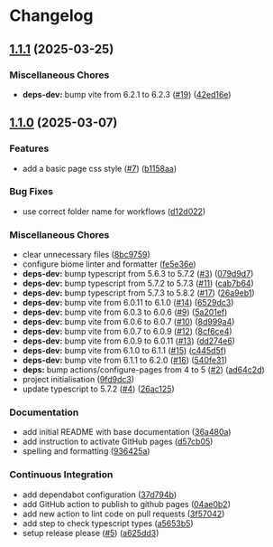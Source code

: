 # Changelog

## [1.1.1](https://github.com/jobtrek/web-todo-template/compare/v1.1.0...v1.1.1) (2025-03-25)


### Miscellaneous Chores

* **deps-dev:** bump vite from 6.2.1 to 6.2.3 ([#19](https://github.com/jobtrek/web-todo-template/issues/19)) ([42ed16e](https://github.com/jobtrek/web-todo-template/commit/42ed16eb560c9339b7904896be43205db3648628))

## [1.1.0](https://github.com/jobtrek/web-todo-template/compare/v1.0.0...v1.1.0) (2025-03-07)


### Features

* add a basic page css style ([#7](https://github.com/jobtrek/web-todo-template/issues/7)) ([b1158aa](https://github.com/jobtrek/web-todo-template/commit/b1158aadf95aada3ba81bbbca0e6ae5a6256208d))


### Bug Fixes

* use correct folder name for workflows ([d12d022](https://github.com/jobtrek/web-todo-template/commit/d12d02291e14d96ae76b5c4689c946c9936c8365))


### Miscellaneous Chores

* clear unnecessary files ([8bc9759](https://github.com/jobtrek/web-todo-template/commit/8bc9759bbff78303c74060ce463bc96ca8731916))
* configure biome linter and formatter ([fe5e36e](https://github.com/jobtrek/web-todo-template/commit/fe5e36e2e9ac4e535741102dcc6c8cdc0b025585))
* **deps-dev:** bump typescript from 5.6.3 to 5.7.2 ([#3](https://github.com/jobtrek/web-todo-template/issues/3)) ([079d9d7](https://github.com/jobtrek/web-todo-template/commit/079d9d70f0ecc114dfde036e7a4b166dfe1f03de))
* **deps-dev:** bump typescript from 5.7.2 to 5.7.3 ([#11](https://github.com/jobtrek/web-todo-template/issues/11)) ([cab7b64](https://github.com/jobtrek/web-todo-template/commit/cab7b643d1782373ef244773f71211320a0dbd5e))
* **deps-dev:** bump typescript from 5.7.3 to 5.8.2 ([#17](https://github.com/jobtrek/web-todo-template/issues/17)) ([26a9eb1](https://github.com/jobtrek/web-todo-template/commit/26a9eb16ec4aa54bd85ef6b30666e254f7edc397))
* **deps-dev:** bump vite from 6.0.11 to 6.1.0 ([#14](https://github.com/jobtrek/web-todo-template/issues/14)) ([6529dc3](https://github.com/jobtrek/web-todo-template/commit/6529dc34e324f579a97d255abf15bc38c18f9ccf))
* **deps-dev:** bump vite from 6.0.3 to 6.0.6 ([#9](https://github.com/jobtrek/web-todo-template/issues/9)) ([5a201ef](https://github.com/jobtrek/web-todo-template/commit/5a201efbf78f8ad3419ee150dd58b639dab5fdbc))
* **deps-dev:** bump vite from 6.0.6 to 6.0.7 ([#10](https://github.com/jobtrek/web-todo-template/issues/10)) ([8d999a4](https://github.com/jobtrek/web-todo-template/commit/8d999a4a01ca959445fade8f657fee5cee89fd81))
* **deps-dev:** bump vite from 6.0.7 to 6.0.9 ([#12](https://github.com/jobtrek/web-todo-template/issues/12)) ([8cf6ce4](https://github.com/jobtrek/web-todo-template/commit/8cf6ce4df315e4c6e73c8ccb2542f68ce1269662))
* **deps-dev:** bump vite from 6.0.9 to 6.0.11 ([#13](https://github.com/jobtrek/web-todo-template/issues/13)) ([dd274e6](https://github.com/jobtrek/web-todo-template/commit/dd274e60ad5d68b895d5f41b8b911d3b6e0a5853))
* **deps-dev:** bump vite from 6.1.0 to 6.1.1 ([#15](https://github.com/jobtrek/web-todo-template/issues/15)) ([c445d5f](https://github.com/jobtrek/web-todo-template/commit/c445d5f929057e1319aac29805523f9558d6a019))
* **deps-dev:** bump vite from 6.1.1 to 6.2.0 ([#16](https://github.com/jobtrek/web-todo-template/issues/16)) ([540fe31](https://github.com/jobtrek/web-todo-template/commit/540fe316bc395a5fb0b322c2f6127c98f00503a3))
* **deps:** bump actions/configure-pages from 4 to 5 ([#2](https://github.com/jobtrek/web-todo-template/issues/2)) ([ad64c2d](https://github.com/jobtrek/web-todo-template/commit/ad64c2d39d39e43bce36346e6101563425d6c6e5))
* project initialisation ([9fd9dc3](https://github.com/jobtrek/web-todo-template/commit/9fd9dc3c23b6a84ebe386a3ae0cad8c67767a131))
* update typescript to 5.7.2 ([#4](https://github.com/jobtrek/web-todo-template/issues/4)) ([26ac125](https://github.com/jobtrek/web-todo-template/commit/26ac125ffb3b074454ac005da9452e58d9729dcb))


### Documentation

* add initial README with base documentation ([36a480a](https://github.com/jobtrek/web-todo-template/commit/36a480a775f484dd133ed02a40118f490a942dbb))
* add instruction to activate GitHub pages ([d57cb05](https://github.com/jobtrek/web-todo-template/commit/d57cb050a61b9a2114682d56ed31bf8b670943d7))
* spelling and formatting ([936425a](https://github.com/jobtrek/web-todo-template/commit/936425a50f88427c073b2eeea601fdd240724eed))


### Continuous Integration

* add dependabot configuration ([37d794b](https://github.com/jobtrek/web-todo-template/commit/37d794b36c87cf1dbca32715783c73ce9badd463))
* add GitHub action to publish to github pages ([04ae0b2](https://github.com/jobtrek/web-todo-template/commit/04ae0b2ed8ff5cabf42cd967f0eef2c556236715))
* add new action to lint code on pull requests ([3f57042](https://github.com/jobtrek/web-todo-template/commit/3f570422470743b7c668a0cc8fec342a0dfdf01e))
* add step to check typescript types ([a5653b5](https://github.com/jobtrek/web-todo-template/commit/a5653b5ad1bdf78b9c98141bc04e47f5ba5c632a))
* setup release please ([#5](https://github.com/jobtrek/web-todo-template/issues/5)) ([a625dd3](https://github.com/jobtrek/web-todo-template/commit/a625dd3f4c7a754d66b860f3dfd159d865aa5648))
